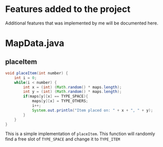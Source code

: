 # Features added to the project
Additional features that was implemented by me will be documented here.

# MapData.java
## placeItem
```java
void placeItem(int number) {
    int i = 0;
    while(i < number) {
        int x = (int) (Math.random() * maps.length);
        int y = (int) (Math.random() * maps.length);
        if(maps[y][x] == TYPE_SPACE){
            maps[y][x] = TYPE_OTHERS;
            i++;
            System.out.println("Item placed on: " + x + ", " + y);
        }
    }
}
```
This is a simple implementation of `placeItem`. 
This function will randomly find a free slot of `TYPE_SPACE` and change it to `TYPE_ITEM`